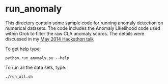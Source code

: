 run_anomaly
===========

This directory contain some sample code for running anomaly detection on
numerical datasets.  The code includes the Anomaly Likelihood code used
within Grok to filter the raw CLA anomaly scores. The details were discussed in
my [May 2014 Hackathon talk](http://numenta.org/blog/#sessions)

To get help type:

```
python run_anomaly.py --help
```

To run all the data sets, type:

```
./run_all.sh
```

